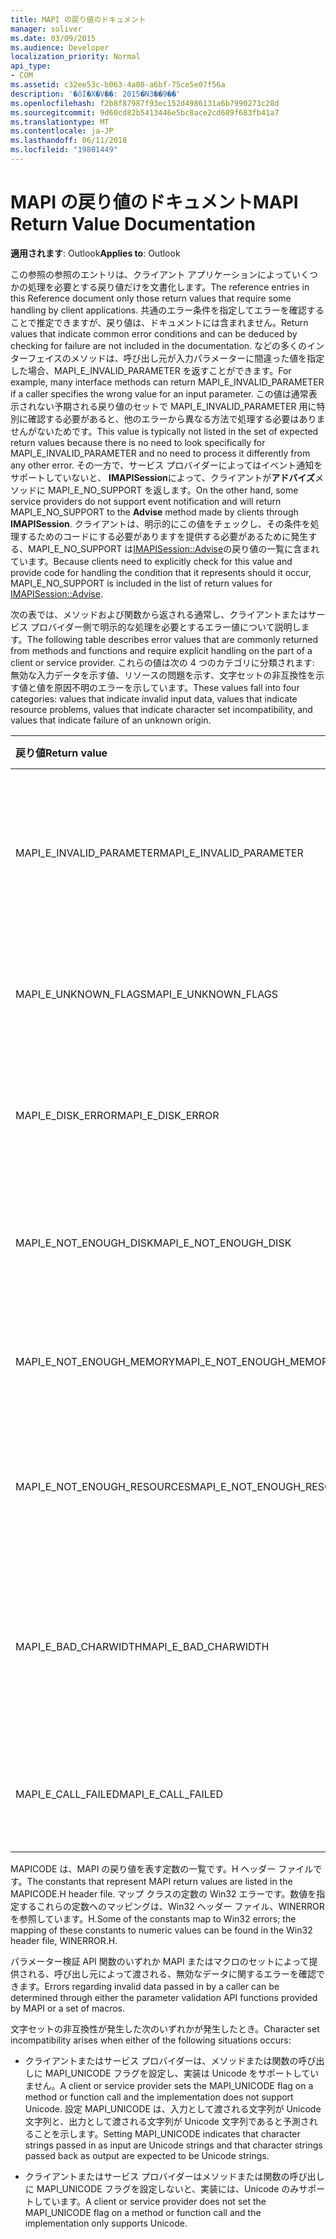 ```yaml
---
title: MAPI の戻り値のドキュメント
manager: soliver
ms.date: 03/09/2015
ms.audience: Developer
localization_priority: Normal
api_type:
- COM
ms.assetid: c32ee53c-b063-4a00-a6bf-75ce5e07f56a
description: '�ŏI�X�V��: 2015�N3��9��'
ms.openlocfilehash: f2b8f87987f93ec152d4986131a6b7990273c28d
ms.sourcegitcommit: 9d60cd82b5413446e5bc8ace2cd689f683fb41a7
ms.translationtype: MT
ms.contentlocale: ja-JP
ms.lasthandoff: 06/11/2018
ms.locfileid: "19801449"
---
```

# <a name="mapi-return-value-documentation"></a><span data-ttu-id="49192-103">MAPI の戻り値のドキュメント</span><span class="sxs-lookup"><span data-stu-id="49192-103">MAPI Return Value Documentation</span></span>

  
  
<span data-ttu-id="49192-104">**適用されます**: Outlook</span><span class="sxs-lookup"><span data-stu-id="49192-104">**Applies to**: Outlook</span></span> 
  
<span data-ttu-id="49192-105">この参照の参照のエントリは、クライアント アプリケーションによっていくつかの処理を必要とする戻り値だけを文書化します。</span><span class="sxs-lookup"><span data-stu-id="49192-105">The reference entries in this Reference document only those return values that require some handling by client applications.</span></span> <span data-ttu-id="49192-106">共通のエラー条件を指定してエラーを確認することで推定できますが、戻り値は、ドキュメントには含まれません。</span><span class="sxs-lookup"><span data-stu-id="49192-106">Return values that indicate common error conditions and can be deduced by checking for failure are not included in the documentation.</span></span> <span data-ttu-id="49192-107">などの多くのインターフェイスのメソッドは、呼び出し元が入力パラメーターに間違った値を指定した場合、MAPI_E_INVALID_PARAMETER を返すことができます。</span><span class="sxs-lookup"><span data-stu-id="49192-107">For example, many interface methods can return MAPI_E_INVALID_PARAMETER if a caller specifies the wrong value for an input parameter.</span></span> <span data-ttu-id="49192-108">この値は通常表示されない予期される戻り値のセットで MAPI_E_INVALID_PARAMETER 用に特別に確認する必要があると、他のエラーから異なる方法で処理する必要はありませんがないためです。</span><span class="sxs-lookup"><span data-stu-id="49192-108">This value is typically not listed in the set of expected return values because there is no need to look specifically for MAPI_E_INVALID_PARAMETER and no need to process it differently from any other error.</span></span> <span data-ttu-id="49192-109">その一方で、サービス プロバイダーによってはイベント通知をサポートしていないと、 **IMAPISession**によって、クライアントが**アドバイズ**メソッドに MAPI_E_NO_SUPPORT を返します。</span><span class="sxs-lookup"><span data-stu-id="49192-109">On the other hand, some service providers do not support event notification and will return MAPI_E_NO_SUPPORT to the **Advise** method made by clients through **IMAPISession**.</span></span> <span data-ttu-id="49192-110">クライアントは、明示的にこの値をチェックし、その条件を処理するためのコードにする必要がありますを提供する必要があるために発生する、MAPI_E_NO_SUPPORT は[IMAPISession::Advise](imapisession-advise.md)の戻り値の一覧に含まれています。</span><span class="sxs-lookup"><span data-stu-id="49192-110">Because clients need to explicitly check for this value and provide code for handling the condition that it represents should it occur, MAPI_E_NO_SUPPORT is included in the list of return values for [IMAPISession::Advise](imapisession-advise.md).</span></span>
  
<span data-ttu-id="49192-111">次の表では、メソッドおよび関数から返される通常し、クライアントまたはサービス プロバイダー側で明示的な処理を必要とするエラー値について説明します。</span><span class="sxs-lookup"><span data-stu-id="49192-111">The following table describes error values that are commonly returned from methods and functions and require explicit handling on the part of a client or service provider.</span></span> <span data-ttu-id="49192-112">これらの値は次の 4 つのカテゴリに分類されます: 無効な入力データを示す値、リソースの問題を示す、文字セットの非互換性を示す値と値を原因不明のエラーを示しています。</span><span class="sxs-lookup"><span data-stu-id="49192-112">These values fall into four categories: values that indicate invalid input data, values that indicate resource problems, values that indicate character set incompatibility, and values that indicate failure of an unknown origin.</span></span>
  
|<span data-ttu-id="49192-113">**戻り値**</span><span class="sxs-lookup"><span data-stu-id="49192-113">**Return value**</span></span>|<span data-ttu-id="49192-114">**説明**</span><span class="sxs-lookup"><span data-stu-id="49192-114">**Description**</span></span>|
|:-----|:-----|
|<span data-ttu-id="49192-115">MAPI_E_INVALID_PARAMETER</span><span class="sxs-lookup"><span data-stu-id="49192-115">MAPI_E_INVALID_PARAMETER</span></span>  <br/> |<span data-ttu-id="49192-116">1 つ以上のパラメーターがメソッドに渡される、または機能が無効であった。</span><span class="sxs-lookup"><span data-stu-id="49192-116">One or more of the parameters passed into the method or functions were not valid.</span></span>  <br/> |
|<span data-ttu-id="49192-117">MAPI_E_UNKNOWN_FLAGS</span><span class="sxs-lookup"><span data-stu-id="49192-117">MAPI_E_UNKNOWN_FLAGS</span></span>  <br/> |<span data-ttu-id="49192-118">Flags パラメーターの 1 つまたは複数の値が無効でした。</span><span class="sxs-lookup"><span data-stu-id="49192-118">One or more values for a flags parameter were not valid.</span></span>  <br/> |
|<span data-ttu-id="49192-119">MAPI_E_DISK_ERROR</span><span class="sxs-lookup"><span data-stu-id="49192-119">MAPI_E_DISK_ERROR</span></span>  <br/> |<span data-ttu-id="49192-120">書き込みまたはディスクからの読み取りに問題が発生しました。</span><span class="sxs-lookup"><span data-stu-id="49192-120">There was a problem writing to or reading from disk.</span></span>  <br/> |
|<span data-ttu-id="49192-121">MAPI_E_NOT_ENOUGH_DISK</span><span class="sxs-lookup"><span data-stu-id="49192-121">MAPI_E_NOT_ENOUGH_DISK</span></span>  <br/> |<span data-ttu-id="49192-122">十分なディスク領域は、操作を完了できませんでした。</span><span class="sxs-lookup"><span data-stu-id="49192-122">Not enough disk space was available to complete the operation.</span></span>  <br/> |
|<span data-ttu-id="49192-123">MAPI_E_NOT_ENOUGH_MEMORY</span><span class="sxs-lookup"><span data-stu-id="49192-123">MAPI_E_NOT_ENOUGH_MEMORY</span></span>  <br/> |<span data-ttu-id="49192-124">十分なメモリ操作を完了できませんでした。</span><span class="sxs-lookup"><span data-stu-id="49192-124">Not enough memory was available to complete the operation.</span></span>  <br/> |
|<span data-ttu-id="49192-125">MAPI_E_NOT_ENOUGH_RESOURCES</span><span class="sxs-lookup"><span data-stu-id="49192-125">MAPI_E_NOT_ENOUGH_RESOURCES</span></span>  <br/> |<span data-ttu-id="49192-126">十分なシステム リソースは、操作を完了できませんでした。</span><span class="sxs-lookup"><span data-stu-id="49192-126">Not enough system resources were available to complete the operation.</span></span>  <br/> |
|<span data-ttu-id="49192-127">MAPI_E_BAD_CHARWIDTH</span><span class="sxs-lookup"><span data-stu-id="49192-127">MAPI_E_BAD_CHARWIDTH</span></span>  <br/> |<span data-ttu-id="49192-128">互換性の問題は、呼び出し元との実装でサポートされている文字セットに存在します。</span><span class="sxs-lookup"><span data-stu-id="49192-128">An incompatibility exists in the character sets supported by the caller and the implementation.</span></span>  <br/> |
|<span data-ttu-id="49192-129">MAPI_E_CALL_FAILED</span><span class="sxs-lookup"><span data-stu-id="49192-129">MAPI_E_CALL_FAILED</span></span>  <br/> |<span data-ttu-id="49192-130">予期しない、または不明な発生元のエラーが発生しました。</span><span class="sxs-lookup"><span data-stu-id="49192-130">An error of unexpected or unknown origin occurred.</span></span>  <br/> |
   
<span data-ttu-id="49192-131">MAPICODE は、MAPI の戻り値を表す定数の一覧です。H ヘッダー ファイルです。</span><span class="sxs-lookup"><span data-stu-id="49192-131">The constants that represent MAPI return values are listed in the MAPICODE.H header file.</span></span> <span data-ttu-id="49192-132">マップ クラスの定数の Win32 エラーです。数値を指定するこれらの定数へのマッピングは、Win32 ヘッダー ファイル、WINERROR を参照しています。H.</span><span class="sxs-lookup"><span data-stu-id="49192-132">Some of the constants map to Win32 errors; the mapping of these constants to numeric values can be found in the Win32 header file, WINERROR.H.</span></span>
  
<span data-ttu-id="49192-133">パラメーター検証 API 関数のいずれか MAPI またはマクロのセットによって提供される、呼び出し元によって渡される、無効なデータに関するエラーを確認できます。</span><span class="sxs-lookup"><span data-stu-id="49192-133">Errors regarding invalid data passed in by a caller can be determined through either the parameter validation API functions provided by MAPI or a set of macros.</span></span> 
  
<span data-ttu-id="49192-134">文字セットの非互換性が発生した次のいずれかが発生したとき。</span><span class="sxs-lookup"><span data-stu-id="49192-134">Character set incompatibility arises when either of the following situations occurs:</span></span>
  
- <span data-ttu-id="49192-135">クライアントまたはサービス プロバイダーは、メソッドまたは関数の呼び出しに MAPI_UNICODE フラグを設定し、実装は Unicode をサポートしていません。</span><span class="sxs-lookup"><span data-stu-id="49192-135">A client or service provider sets the MAPI_UNICODE flag on a method or function call and the implementation does not support Unicode.</span></span> <span data-ttu-id="49192-136">設定 MAPI_UNICODE は、入力として渡される文字列が Unicode 文字列と、出力として渡される文字列が Unicode 文字列であると予測されることを示します。</span><span class="sxs-lookup"><span data-stu-id="49192-136">Setting MAPI_UNICODE indicates that character strings passed in as input are Unicode strings and that character strings passed back as output are expected to be Unicode strings.</span></span>
    
- <span data-ttu-id="49192-137">クライアントまたはサービス プロバイダーはメソッドまたは関数の呼び出しに MAPI_UNICODE フラグを設定しないと、実装には、Unicode のみサポートしています。</span><span class="sxs-lookup"><span data-stu-id="49192-137">A client or service provider does not set the MAPI_UNICODE flag on a method or function call and the implementation only supports Unicode.</span></span>
    

